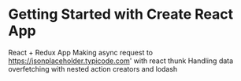 # Getting Started with Create React App

React + Redux App
Making async request to https://jsonplaceholder.typicode.com' with react thunk
Handling data overfetching with nested action creators and lodash